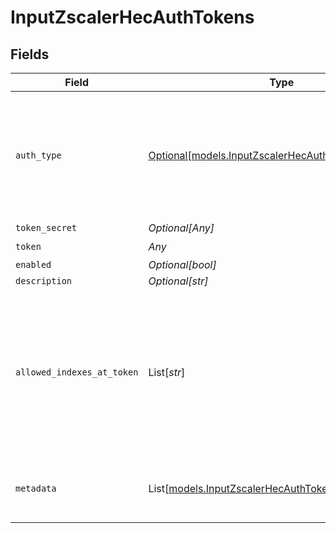 # InputZscalerHecAuthTokens


## Fields

| Field                                                                                                                                    | Type                                                                                                                                     | Required                                                                                                                                 | Description                                                                                                                              |
| ---------------------------------------------------------------------------------------------------------------------------------------- | ---------------------------------------------------------------------------------------------------------------------------------------- | ---------------------------------------------------------------------------------------------------------------------------------------- | ---------------------------------------------------------------------------------------------------------------------------------------- |
| `auth_type`                                                                                                                              | [Optional[models.InputZscalerHecAuthenticationMethod]](../models/inputzscalerhecauthenticationmethod.md)                                 | :heavy_minus_sign:                                                                                                                       | Select Manual to enter an auth token directly, or select Secret to use a text secret to authenticate                                     |
| `token_secret`                                                                                                                           | *Optional[Any]*                                                                                                                          | :heavy_minus_sign:                                                                                                                       | N/A                                                                                                                                      |
| `token`                                                                                                                                  | *Any*                                                                                                                                    | :heavy_check_mark:                                                                                                                       | N/A                                                                                                                                      |
| `enabled`                                                                                                                                | *Optional[bool]*                                                                                                                         | :heavy_minus_sign:                                                                                                                       | N/A                                                                                                                                      |
| `description`                                                                                                                            | *Optional[str]*                                                                                                                          | :heavy_minus_sign:                                                                                                                       | N/A                                                                                                                                      |
| `allowed_indexes_at_token`                                                                                                               | List[*str*]                                                                                                                              | :heavy_minus_sign:                                                                                                                       | Enter the values you want to allow in the HEC event index field at the token level. Supports wildcards. To skip validation, leave blank. |
| `metadata`                                                                                                                               | List[[models.InputZscalerHecAuthTokensMetadata](../models/inputzscalerhecauthtokensmetadata.md)]                                         | :heavy_minus_sign:                                                                                                                       | Fields to add to events referencing this token                                                                                           |